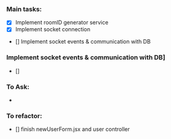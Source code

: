 ### Main tasks:
 - [x] Implement roomID generator service
 - [x] Implement socket connection
 - [] Implement socket events & communication with DB


### Implement socket events & communication with DB]
 - []
 

### To Ask:
 - 


### To refactor:
 - [] finish newUserForm.jsx and user controller
